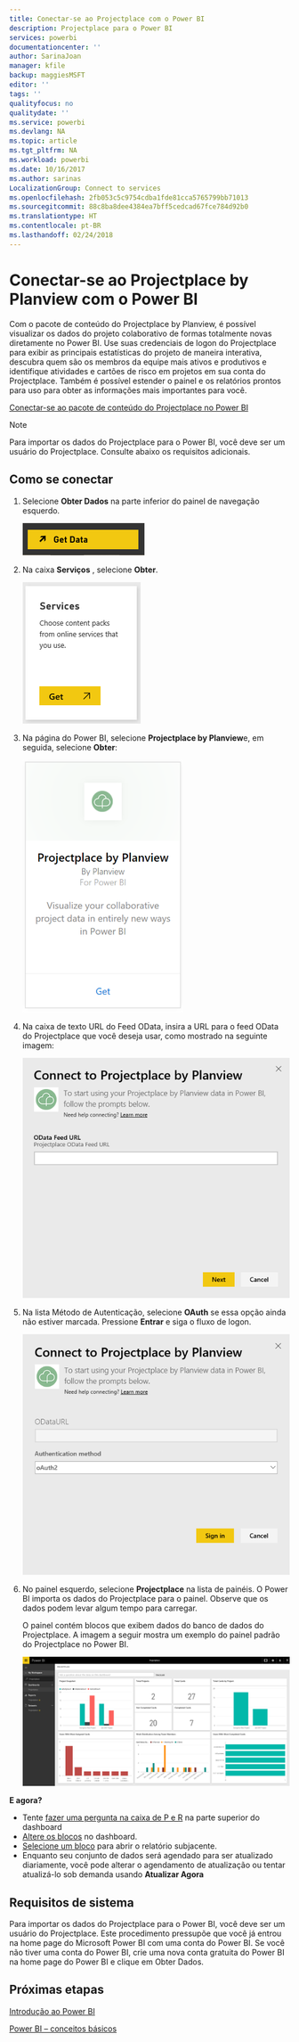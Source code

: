 ```yaml
---
title: Conectar-se ao Projectplace com o Power BI
description: Projectplace para o Power BI
services: powerbi
documentationcenter: ''
author: SarinaJoan
manager: kfile
backup: maggiesMSFT
editor: ''
tags: ''
qualityfocus: no
qualitydate: ''
ms.service: powerbi
ms.devlang: NA
ms.topic: article
ms.tgt_pltfrm: NA
ms.workload: powerbi
ms.date: 10/16/2017
ms.author: sarinas
LocalizationGroup: Connect to services
ms.openlocfilehash: 2fb053c5c9754cdba1fde81cca5765799bb71013
ms.sourcegitcommit: 88c8ba8dee4384ea7bff5cedcad67fce784d92b0
ms.translationtype: HT
ms.contentlocale: pt-BR
ms.lasthandoff: 02/24/2018
---
```

# <a name="connect-to-projectplace-by-planview-with-power-bi"></a>Conectar-se ao Projectplace by Planview com o Power BI
Com o pacote de conteúdo do Projectplace by Planview, é possível visualizar os dados do projeto colaborativo de formas totalmente novas diretamente no Power BI. Use suas credenciais de logon do Projectplace para exibir as principais estatísticas do projeto de maneira interativa, descubra quem são os membros da equipe mais ativos e produtivos e identifique atividades e cartões de risco em projetos em sua conta do Projectplace. Também é possível estender o painel e os relatórios prontos para uso para obter as informações mais importantes para você.

[Conectar-se ao pacote de conteúdo do Projectplace no Power BI](https://app.powerbi.com/getdata/services/projectplace)

>[!NOTE]
>Para importar os dados do Projectplace para o Power BI, você deve ser um usuário do Projectplace. Consulte abaixo os requisitos adicionais.

## <a name="how-to-connect"></a>Como se conectar
1. Selecione **Obter Dados** na parte inferior do painel de navegação esquerdo.
   
    ![](media/service-connect-to-projectplace/get.png)
2. Na caixa **Serviços** , selecione **Obter**.
   
    ![](media/service-connect-to-projectplace/services.png)
3. Na página do Power BI, selecione **Projectplace by Planview**e, em seguida, selecione **Obter**:  
   
    ![](media/service-connect-to-projectplace/projectplace.png)
4. Na caixa de texto URL do Feed OData, insira a URL para o feed OData do Projectplace que você deseja usar, como mostrado na seguinte imagem:
   
    ![](media/service-connect-to-projectplace/params.png)
5. Na lista Método de Autenticação, selecione **OAuth** se essa opção ainda não estiver marcada. Pressione **Entrar** e siga o fluxo de logon.  
   
   ![](media/service-connect-to-projectplace/creds.png)
6. No painel esquerdo, selecione **Projectplace** na lista de painéis. O Power BI importa os dados do Projectplace para o painel. Observe que os dados podem levar algum tempo para carregar.  
   
    O painel contém blocos que exibem dados do banco de dados do Projectplace. A imagem a seguir mostra um exemplo do painel padrão do Projectplace no Power BI.
   
    ![](media/service-connect-to-projectplace/dashboard.png)

**E agora?**

* Tente [fazer uma pergunta na caixa de P e R](power-bi-q-and-a.md) na parte superior do dashboard
* [Altere os blocos](service-dashboard-edit-tile.md) no dashboard.
* [Selecione um bloco](service-dashboard-tiles.md) para abrir o relatório subjacente.
* Enquanto seu conjunto de dados será agendado para ser atualizado diariamente, você pode alterar o agendamento de atualização ou tentar atualizá-lo sob demanda usando **Atualizar Agora**

## <a name="system-requirements"></a>Requisitos de sistema
Para importar os dados do Projectplace para o Power BI, você deve ser um usuário do Projectplace. Este procedimento pressupõe que você já entrou na home page do Microsoft Power BI com uma conta do Power BI. Se você não tiver uma conta do Power BI, crie uma nova conta gratuita do Power BI na home page do Power BI e clique em Obter Dados.

## <a name="next-steps"></a>Próximas etapas
[Introdução ao Power BI](service-get-started.md)

[Power BI – conceitos básicos](service-basic-concepts.md)

